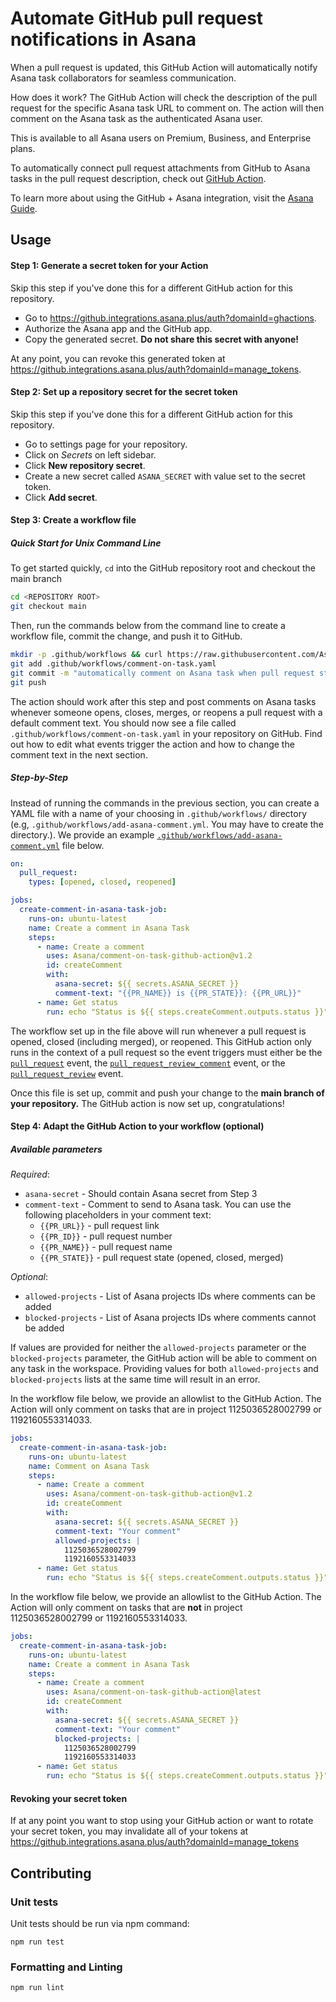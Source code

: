 # Automate GitHub pull request notifications in Asana

When a pull request is updated, this GitHub Action will automatically notify Asana task collaborators for seamless communication. 

How does it work? The GitHub Action will check the description of the pull request for the specific Asana task URL to comment on. The action will then comment on the Asana task as the authenticated Asana user.

This is available to all Asana users on Premium, Business, and Enterprise plans. 

To automatically connect pull request attachments from GitHub to Asana tasks in the pull request description, check out [GitHub Action](https://github.com/Asana/create-app-attachment-github-action).

To learn more about using the GitHub + Asana integration, visit the [Asana Guide](https://asana.com/guide/help/api/github).

## Usage

#### Step 1: Generate a secret token for your Action

Skip this step if you've done this for a different GitHub action for this repository.

* Go to https://github.integrations.asana.plus/auth?domainId=ghactions.
* Authorize the Asana app and the GitHub app.
* Copy the generated secret. **Do not share this secret with anyone!**

At any point, you can revoke this generated token at https://github.integrations.asana.plus/auth?domainId=manage_tokens.

#### Step 2: Set up a repository secret for the secret token

Skip this step if you've done this for a different GitHub action for this repository.

* Go to settings page for your repository.
* Click on *Secrets* on left sidebar.
* Click **New repository secret**.
* Create a new secret called `ASANA_SECRET` with value set to the secret token.
* Click **Add secret**.

#### Step 3: Create a workflow file

##### Quick Start for Unix Command Line
To get started quickly, `cd` into the GitHub repository root and checkout the main branch

```sh
cd <REPOSITORY ROOT>
git checkout main
```

Then, run the commands below from the command line to create a workflow file, commit the change, and push it to GitHub. 

```sh
mkdir -p .github/workflows && curl https://raw.githubusercontent.com/Asana/comment-on-task-github-action/main/example-workflow-file.yaml --output .github/workflows/comment-on-task.yaml
git add .github/workflows/comment-on-task.yaml
git commit -m "automatically comment on Asana task when pull request status changes"
git push
```

The action should work after this step and post comments on Asana tasks whenever someone opens, closes, merges, or reopens a pull request with a default comment text. You should now see a file called `.github/workflows/comment-on-task.yaml` in your repository on GitHub.  Find out how to edit what events trigger the action and how to change the comment text in the next section.

##### Step-by-Step

Instead of running the commands in the previous section, you can create a YAML file with a name of your choosing in `.github/workflows/` directory (e.g, `.github/workflows/add-asana-comment.yml`. You may have to create the directory.). We provide an example [`.github/workflows/add-asana-comment.yml`](https://raw.githubusercontent.com/Asana/comment-on-task-github-action/main/example-workflow-file.yaml) file below.

```yaml
on:
  pull_request:
    types: [opened, closed, reopened]

jobs:
  create-comment-in-asana-task-job:
    runs-on: ubuntu-latest
    name: Create a comment in Asana Task
    steps:
      - name: Create a comment
        uses: Asana/comment-on-task-github-action@v1.2
        id: createComment
        with:
          asana-secret: ${{ secrets.ASANA_SECRET }}
          comment-text: "{{PR_NAME}} is {{PR_STATE}}: {{PR_URL}}"
      - name: Get status
        run: echo "Status is ${{ steps.createComment.outputs.status }}"
```

The workflow set up in the file above will run whenever a pull request is opened, closed (including merged), or reopened. This GitHub action only runs in the context of a pull request so the event triggers must either be the [`pull_request`](https://docs.github.com/en/developers/webhooks-and-events/webhooks/webhook-events-and-payloads#pull_request) event, the [`pull_request_review_comment`](https://docs.github.com/en/developers/webhooks-and-events/webhooks/webhook-events-and-payloads#pull_request_review_comment) event, or the [`pull_request_review`](https://docs.github.com/en/developers/webhooks-and-events/webhooks/webhook-events-and-payloads#pull_request_review) event. 

Once this file is set up, commit and push your change to the **main branch of your repository.** The GitHub action is now set up, congratulations!

#### Step 4: Adapt the GitHub Action to your workflow (optional)

##### Available parameters

*Required*:

* ```asana-secret``` - Should contain Asana secret from Step 3
* ```comment-text``` - Comment to send to Asana task. You can use the following placeholders in your comment text:
  * ```{{PR_URL}}``` - pull request link
  * ```{{PR_ID}}``` - pull request number
  * ```{{PR_NAME}}``` - pull request name
  * ```{{PR_STATE}}```  - pull request state (opened, closed, merged)

*Optional*:

* ```allowed-projects``` - List of Asana projects IDs where comments can be added
* ```blocked-projects``` - List of Asana projects IDs where comments cannot be added

If values are provided for neither the `allowed-projects` parameter or the `blocked-projects` parameter, the GitHub action will be able to comment on any task in the workspace. Providing values for both ```allowed-projects``` and ```blocked-projects``` lists at the same time will result in an error.

In the workflow file below, we provide an allowlist to the GitHub Action. The Action will only comment on tasks that are in project 1125036528002799 or 1192160553314033.

``` yaml
jobs:
  create-comment-in-asana-task-job:
    runs-on: ubuntu-latest
    name: Comment on Asana Task
    steps:
      - name: Create a comment
        uses: Asana/comment-on-task-github-action@v1.2
        id: createComment
        with:
          asana-secret: ${{ secrets.ASANA_SECRET }}
          comment-text: "Your comment"
          allowed-projects: |
            1125036528002799
            1192160553314033
      - name: Get status
        run: echo "Status is ${{ steps.createComment.outputs.status }}"
```

In the workflow file below, we provide an allowlist to the GitHub Action. The Action will only comment on tasks that are **not** in project 1125036528002799 or 1192160553314033.

```yaml
jobs:
  create-comment-in-asana-task-job:
    runs-on: ubuntu-latest
    name: Create a comment in Asana Task
    steps:
      - name: Create a comment
        uses: Asana/comment-on-task-github-action@latest
        id: createComment
        with:
          asana-secret: ${{ secrets.ASANA_SECRET }}
          comment-text: "Your comment"
          blocked-projects: |
            1125036528002799
            1192160553314033
      - name: Get status
        run: echo "Status is ${{ steps.createComment.outputs.status }}"
```

#### Revoking your secret token

If at any point you want to stop using your GitHub action or want to rotate your secret token, you may invalidate all of your tokens at https://github.integrations.asana.plus/auth?domainId=manage_tokens

## Contributing

### Unit tests

Unit tests should be run via npm command:

```npm run test```

### Formatting and Linting

```npm run lint```

